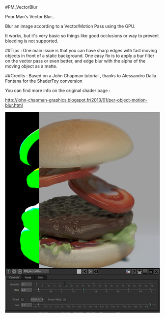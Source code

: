 #PM_VectorBlur

Poor Man's Vector Blur...

Blur an image according to a Vector/Motion Pass using the GPU. 

It works, but it's very basic so things like good occlusions or way to prevent bleeding is not supported.

##Tips :
One main issue is that you can have sharp edges with fast moving objects in front of a static background. One easy fix is to apply 
a bur filter on the vector pass or even better, and edge blur with the alpha of the moving object as a matte.

##Credits :
Based on a John Chapman tutorial , thanks to Alessandro Dalla Fontana for the ShaderToy conversion

You can find more info on the original shader page :

http://john-chapman-graphics.blogspot.fr/2013/01/per-object-motion-blur.html

![Screenshot](Resources/Screenshot.jpg)
